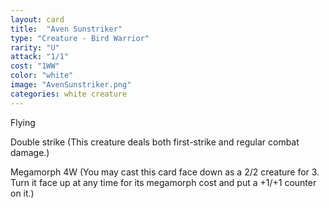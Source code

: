 ```yaml
---
layout: card
title:  "Aven Sunstriker"
type: "Creature - Bird Warrior"
rarity: "U"
attack: "1/1"
cost: "1WW"
color: "white"
image: "AvenSunstriker.png"
categories: white creature
---
```


Flying

Double strike (This creature deals both first-strike and regular combat damage.)

Megamorph 4W (You may cast this card face down as a 2/2 creature for 3. Turn it face up at any time for its megamorph cost and put a +1/+1 counter on it.)
